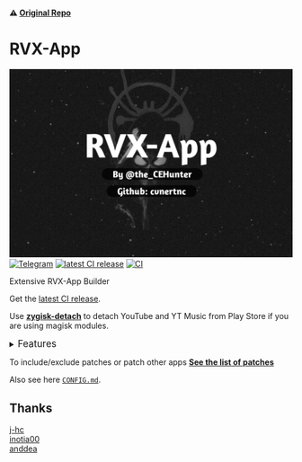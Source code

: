 #### ⚠️ [Original Repo](https://github.com/j-hc/revanced-magisk-module)

# RVX-App
![Artifacts](./revanced-magisk/banner.png)
[![Telegram](https://img.shields.io/badge/Follow-Telegram-blue.svg?logo=telegram)](https://t.me/cvnertnc)
[![latest CI release](https://img.shields.io/github/v/release/cvnertnc/rvx-app?label=Release&logo=github)](https://github.com/cvnertnc/rvx-app/releases/latest)
[![CI](https://github.com/cvnertnc/rvx-app/actions/workflows/ci.yml/badge.svg?event=schedule)](https://github.com/cvnertnc/rvx-app/actions/workflows/ci.yml)

Extensive RVX-App Builder

Get the [latest CI release](https://github.com/cvnertnc/rvx-app/releases).

Use [**zygisk-detach**](https://github.com/j-hc/zygisk-detach) to detach YouTube and YT Music from Play Store if you are using magisk modules. 

<details><summary><big>Features</big></summary>
<ul>
 <li>Support all present and future ReVanced and <a href="https://github.com/inotia00/revanced-patches">ReVanced Extended</a> apps</li>
 <li> Can build Magisk modules and non-root APKs</li>
 <li> Updated daily with the latest versions of apps and patches</li>
 <li> Optimize APKs and modules for size</li>
 <li> Modules</li>
    <ul>
     <li> recompile invalidated odex for faster usage</li>
     <li> receive updates from Magisk app</li>
     <li> do not break safetynet or trigger root detections</li>
     <li> handle installation of the correct version of the stock app and all that</li>
     <li> support Magisk and KernelSU</li>
    </ul>
</ul>
Note that the <a href="../../actions/workflows/ci.yml">CI workflow</a> is scheduled to build the modules and APKs everyday using GitHub Actions if there is a change in ReVanced patches. You may want to disable it.
</details>

To include/exclude patches or patch other apps
[**See the list of patches**](https://j-hc.github.io/rvmm-config-gen/)

Also see here [`CONFIG.md`](./CONFIG.md).

## Thanks
[j-hc](https://github.com/j-hc)  
[inotia00](https://github.com/inotia00)  
[anddea](https://github.com/anddea)  
